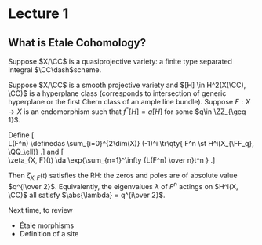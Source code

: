# Lecture 1


## What is Etale Cohomology?

Suppose $X/\CC$ is a quasiprojective variety: a finite type separated integral $\CC\dash$scheme.

Suppose $X/\CC$ is a smooth projective variety and $[H] \in H^2(X(\CC), \CC)$ is a hyperplane class (corresponds to intersection of generic hyperplane or the first Chern class of an ample line bundle).
Suppose $F:X\to X$ is an endomorphism such that $f^*[H] = q[H]$ for some $q\in \ZZ_{\geq 1}$.

Define 
\[  
L(F^n) \definedas 
\sum_{i=0}^{2\dim(X)} (-1)^i \tr\qty{ F^n \st H^i(X_{\FF_q}, \QQ_\ell)}
.\]
and
\[  
\zeta_{X, F}(t) \da
\exp{\sum_{n=1}^\infty {L(F^n) \over n}t^n }
.\]

Then $\zeta_{X, F}(t)$ satisfies the RH: the zeros and poles are of absolute value $q^{i\over 2}$.
Equivalently, the eigenvalues $\lambda$ of $F^n$ actings on $H^i(X, \CC)$ all satisfy $\abs{\lambda} = q^{i\over 2}$.

Next time, to review

- Étale morphisms
- Definition of a site


